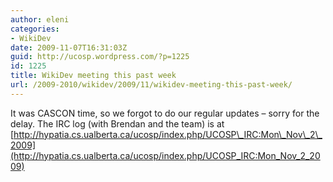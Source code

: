 ```yaml
---
author: eleni
categories:
- WikiDev
date: 2009-11-07T16:31:03Z
guid: http://ucosp.wordpress.com/?p=1225
id: 1225
title: WikiDev meeting this past week
url: /2009-2010/wikidev/2009/11/wikidev-meeting-this-past-week/
---
```


It was CASCON time, so we forgot to do our regular updates &#8211; sorry for the delay. The IRC log (with Brendan and the team) is at [http://hypatia.cs.ualberta.ca/ucosp/index.php/UCOSP\_IRC:Mon\_Nov\_2\_2009](http://hypatia.cs.ualberta.ca/ucosp/index.php/UCOSP_IRC:Mon_Nov_2_2009)